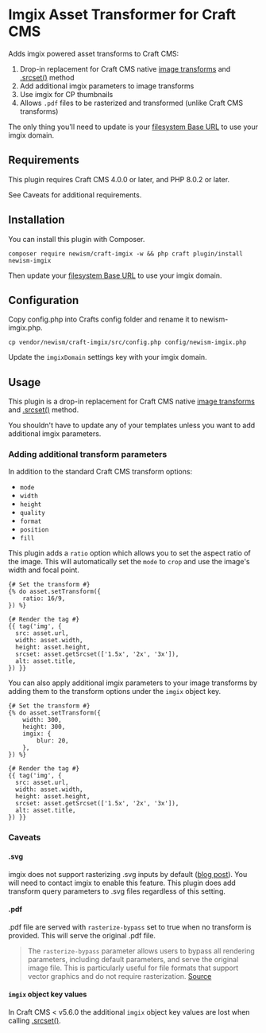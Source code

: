 # Imgix Asset Transformer for Craft CMS

Adds imgix powered asset transforms to Craft CMS:

1. Drop-in replacement for Craft CMS native [image transforms](https://craftcms.com/docs/5.x/development/image-transforms.html) and [.srcset()](https://craftcms.com/docs/5.x/development/image-transforms.html#generating-srcset-sizes) method
2. Add additional imgix parameters to image transforms
3. Use imgix for CP thumbnails
4. Allows `.pdf` files to be rasterized and transformed (unlike Craft CMS transforms)

The only thing you'll need to update is your [filesystem Base URL](https://craftcms.com/docs/5.x/reference/element-types/assets.html#filesystems)
to use your imgix domain.

## Requirements

This plugin requires Craft CMS 4.0.0 or later, and PHP 8.0.2 or later.

See Caveats for additional requirements.

## Installation

You can install this plugin with Composer.

```shell
composer require newism/craft-imgix -w && php craft plugin/install newism-imgix
```

Then update your [filesystem Base URL](https://craftcms.com/docs/5.x/reference/element-types/assets.html#filesystems)
to use your imgix domain.

## Configuration

Copy config.php into Crafts config folder and rename it to newism-imgix.php.

```shell
cp vendor/newism/craft-imgix/src/config.php config/newism-imgix.php
```

Update the `imgixDomain` settings key with your imgix domain.

## Usage

This plugin is a drop-in replacement for Craft CMS native [image transforms](https://craftcms.com/docs/5.x/development/image-transforms.html) and [.srcset()](https://craftcms.com/docs/5.x/development/image-transforms.html#generating-srcset-sizes) method.

You shouldn't have to update any of your templates unless you want to add additional imgix parameters.

### Adding additional transform parameters

In addition to the standard Craft CMS transform options:

* `mode`
* `width`
* `height`
* `quality`
* `format`
* `position`
* `fill`

This plugin adds a `ratio` option which allows you to set the aspect ratio of the image. This will automatically
set the `mode` to `crop` and use the image's width and focal point.

```twig
{# Set the transform #}
{% do asset.setTransform({ 
    ratio: 16/9,
}) %}

{# Render the tag #}
{{ tag('img', {
  src: asset.url,
  width: asset.width,
  height: asset.height,
  srcset: asset.getSrcset(['1.5x', '2x', '3x']),
  alt: asset.title,
}) }}
```

You can also apply additional imgix parameters to your image transforms by adding them to the transform options under the `imgix` object key.

```twig
{# Set the transform #}
{% do asset.setTransform({ 
    width: 300, 
    height: 300,
    imgix: {
        blur: 20,
    },
}) %}

{# Render the tag #}
{{ tag('img', {
  src: asset.url,
  width: asset.width,
  height: asset.height,
  srcset: asset.getSrcset(['1.5x', '2x', '3x']),
  alt: asset.title,
}) }}
```

### Caveats

#### .svg

imgix does not support rasterizing .svg inputs by default ([blog post](https://www.imgix.com/blog/announcing-support-for-webp-and-svg)).
You will need to contact imgix to enable this feature. This plugin does add transform query parameters to .svg files regardless of this setting.

#### .pdf
.pdf file are served with `rasterize-bypass` set to true when no transform is provided. This will serve the original .pdf file.

> The `rasterize-bypass` parameter allows users to bypass all rendering parameters, including default parameters, and serve the original image file. This is particularly useful for file formats that support vector graphics and do not require rasterization. [Source](https://docs.imgix.com/en-US/apis/rendering/format/rasterize-bypass)

#### `imgix` object key values

In Craft CMS < v5.6.0 the additional `imgix` object key values are lost
when calling [.srcset()](https://craftcms.com/docs/5.x/development/image-transforms.html#generating-srcset-sizes).
